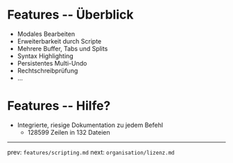 
# Features -- Überblick

* Modales Bearbeiten
* Erweiterbarkeit durch Scripte
* Mehrere Buffer, Tabs und Splits
* Syntax Highlighting
* Persistentes Multi-Undo
* Rechtschreibprüfung
* ... 


# Features -- Hilfe?

* Integrierte, riesige Dokumentation zu jedem Befehl
    - 128599 Zeilen in 132 Dateien







-----
prev: `features/scripting.md`
next: `organisation/lizenz.md`
